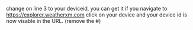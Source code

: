 change <DEVICEID> on line 3 to your deviceid, you can get it if you navigate to https://explorer.weatherxm.com click on your device and your device id is now visable in the URL. (remove the #) 
